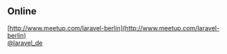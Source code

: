 ## Online

[http://www.meetup.com/laravel-berlin](http://www.meetup.com/laravel-berlin)  
[@laravel_de](http://twitter.com/laravel_de)
